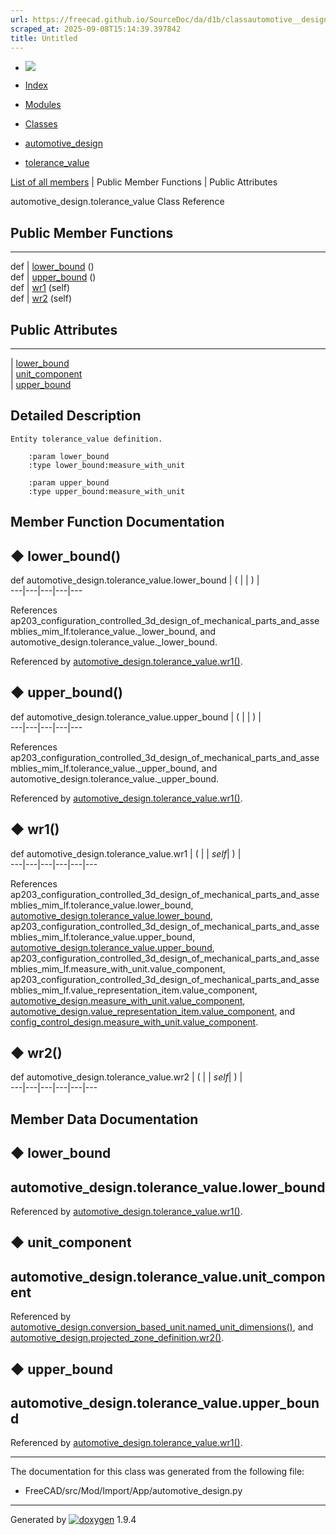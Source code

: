 ```yaml
---
url: https://freecad.github.io/SourceDoc/da/d1b/classautomotive__design_1_1tolerance__value.html
scraped_at: 2025-09-08T15:14:39.397842
title: Untitled
---
```


  * [ ![](https://www.freecad.org/svg/logo-freecad.svg) ](https://freecadweb.org "FreeCAD")
  * [Index](../../index.html "Index")
  * [Modules](../../modules.html "Modules list")
  * [Classes](../../annotated.html "Annotated list")

  * [automotive_design](../../d4/ddf/namespaceautomotive__design.html)
  * [tolerance_value](../../da/d1b/classautomotive__design_1_1tolerance__value.html)

[List of all members](../../de/d3f/classautomotive__design_1_1tolerance__value-members.html) | Public Member Functions | Public Attributes

automotive_design.tolerance_value Class Reference

##  Public Member Functions  
  
---  
def | [lower_bound](../../da/d1b/classautomotive__design_1_1tolerance__value.html#a36ab50cc2ca26faf062b009e16e7cca4) ()  
def | [upper_bound](../../da/d1b/classautomotive__design_1_1tolerance__value.html#a00d51d196ad6292b4d3c7cb2f3466c2f) ()  
def | [wr1](../../da/d1b/classautomotive__design_1_1tolerance__value.html#a2abfc5e79b83a1678fcb8d825ddbd462) (self)  
def | [wr2](../../da/d1b/classautomotive__design_1_1tolerance__value.html#a9c5ef6df15a5006251fc6e5e7372973f) (self)  
  
##  Public Attributes  
  
---  
|
[lower_bound](../../da/d1b/classautomotive__design_1_1tolerance__value.html#aa347fbaa84b3c586e97252d68481bf0b)  
|
[unit_component](../../da/d1b/classautomotive__design_1_1tolerance__value.html#ac7dcee6ace15304641c39e35dd73a709)  
|
[upper_bound](../../da/d1b/classautomotive__design_1_1tolerance__value.html#a76c7e8a9c5e9b045c94fb5ca2bd972ee)  
  
## Detailed Description

    
    
    Entity tolerance_value definition.
    
        :param lower_bound
        :type lower_bound:measure_with_unit
    
        :param upper_bound
        :type upper_bound:measure_with_unit

## Member Function Documentation

## ◆ lower_bound()

def automotive_design.tolerance_value.lower_bound  | ( | | ) |   
---|---|---|---|---  
  
References
ap203_configuration_controlled_3d_design_of_mechanical_parts_and_assemblies_mim_lf.tolerance_value._lower_bound,
and automotive_design.tolerance_value._lower_bound.

Referenced by
[automotive_design.tolerance_value.wr1()](../../da/d1b/classautomotive__design_1_1tolerance__value.html#a2abfc5e79b83a1678fcb8d825ddbd462).

## ◆ upper_bound()

def automotive_design.tolerance_value.upper_bound  | ( | | ) |   
---|---|---|---|---  
  
References
ap203_configuration_controlled_3d_design_of_mechanical_parts_and_assemblies_mim_lf.tolerance_value._upper_bound,
and automotive_design.tolerance_value._upper_bound.

Referenced by
[automotive_design.tolerance_value.wr1()](../../da/d1b/classautomotive__design_1_1tolerance__value.html#a2abfc5e79b83a1678fcb8d825ddbd462).

## ◆ wr1()

def automotive_design.tolerance_value.wr1  | ( |  | _self_| ) |   
---|---|---|---|---|---  
  
References
ap203_configuration_controlled_3d_design_of_mechanical_parts_and_assemblies_mim_lf.tolerance_value.lower_bound,
[automotive_design.tolerance_value.lower_bound](../../da/d1b/classautomotive__design_1_1tolerance__value.html#aa347fbaa84b3c586e97252d68481bf0b),
ap203_configuration_controlled_3d_design_of_mechanical_parts_and_assemblies_mim_lf.tolerance_value.upper_bound,
[automotive_design.tolerance_value.upper_bound](../../da/d1b/classautomotive__design_1_1tolerance__value.html#a76c7e8a9c5e9b045c94fb5ca2bd972ee),
ap203_configuration_controlled_3d_design_of_mechanical_parts_and_assemblies_mim_lf.measure_with_unit.value_component,
ap203_configuration_controlled_3d_design_of_mechanical_parts_and_assemblies_mim_lf.value_representation_item.value_component,
[automotive_design.measure_with_unit.value_component](../../db/d66/classautomotive__design_1_1measure__with__unit.html#a6a36286bc2dcf141ac26006e93b8d59b),
[automotive_design.value_representation_item.value_component](../../d3/da7/classautomotive__design_1_1value__representation__item.html#af3ad8e6f86fac9a9bcca8f9c923ddfd7),
and
[config_control_design.measure_with_unit.value_component](../../d7/d6d/classconfig__control__design_1_1measure__with__unit.html#ab07ae804801ef56357725e86474a1666).

## ◆ wr2()

def automotive_design.tolerance_value.wr2  | ( |  | _self_| ) |   
---|---|---|---|---|---  
  
## Member Data Documentation

## ◆ lower_bound

automotive_design.tolerance_value.lower_bound  
---  
  
Referenced by
[automotive_design.tolerance_value.wr1()](../../da/d1b/classautomotive__design_1_1tolerance__value.html#a2abfc5e79b83a1678fcb8d825ddbd462).

## ◆ unit_component

automotive_design.tolerance_value.unit_component  
---  
  
Referenced by
[automotive_design.conversion_based_unit.named_unit_dimensions()](../../da/d8b/classautomotive__design_1_1conversion__based__unit.html#a051852ea2ab9f86eae67ce013076c373),
and
[automotive_design.projected_zone_definition.wr2()](../../d2/d04/classautomotive__design_1_1projected__zone__definition.html#a8b38d4f5b6eecd7742607255c261f40b).

## ◆ upper_bound

automotive_design.tolerance_value.upper_bound  
---  
  
Referenced by
[automotive_design.tolerance_value.wr1()](../../da/d1b/classautomotive__design_1_1tolerance__value.html#a2abfc5e79b83a1678fcb8d825ddbd462).

* * *

The documentation for this class was generated from the following file:

  * FreeCAD/src/Mod/Import/App/automotive_design.py

* * *

Generated by
[![doxygen](../../doxygen.svg)](https://www.doxygen.org/index.html) 1.9.4

